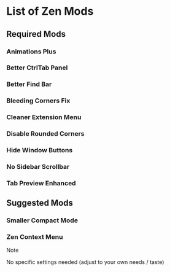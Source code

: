 # List of Zen Mods

## Required Mods

### Animations Plus

### Better CtrlTab Panel

### Better Find Bar

### Bleeding Corners Fix

### Cleaner Extension Menu

### Disable Rounded Corners

### Hide Window Buttons

### No Sidebar Scrollbar

### Tab Preview Enhanced

## Suggested Mods

### Smaller Compact Mode

### Zen Context Menu

> [!NOTE]
>
> No specific settings needed (adjust to your own needs / taste)
